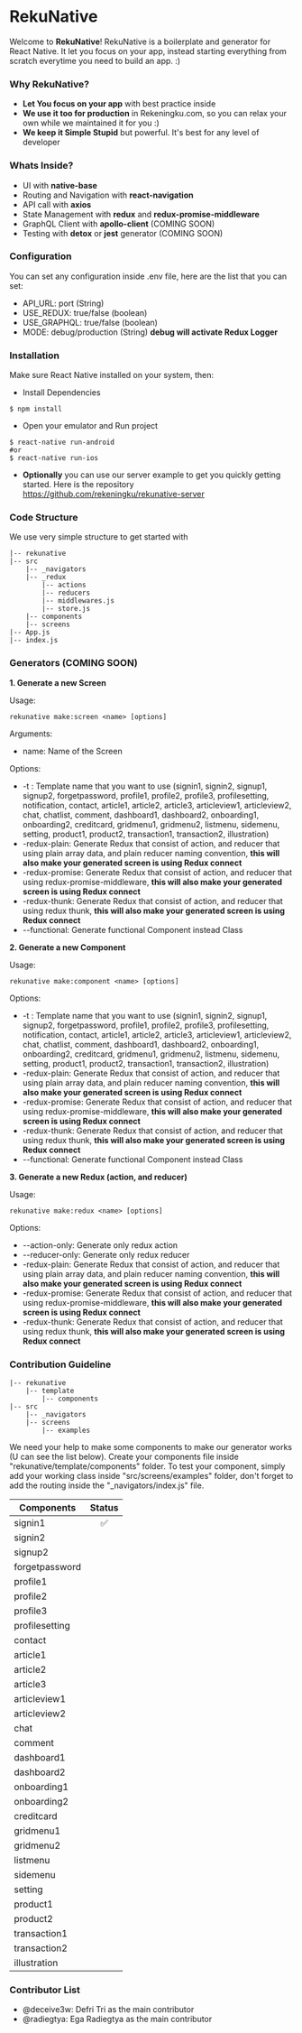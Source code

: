 # RekuNative

Welcome to **RekuNative**! RekuNative is a boilerplate and generator for React Native. It let you focus on your app, instead starting everything from scratch everytime you need to build an app. :)

### Why RekuNative?

- **Let You focus on your app** with best practice inside
- **We use it too for production** in Rekeningku.com, so you can relax your own while we maintained it for you :)
- **We keep it Simple Stupid** but powerful. It's best for any level of developer

### Whats Inside?

- UI with **native-base**
- Routing and Navigation with **react-navigation**
- API call with **axios**
- State Management with **redux** and **redux-promise-middleware**
- GraphQL Client with **apollo-client** (COMING SOON)
- Testing with **detox** or **jest** generator (COMING SOON)

### Configuration

You can set any configuration inside .env file, here are the list that you can set:
- API_URL: port (String)
- USE_REDUX: true/false (boolean)
- USE_GRAPHQL: true/false (boolean)
- MODE: debug/production (String) **debug will activate Redux Logger**

### Installation

Make sure React Native installed on your system, then:

- Install Dependencies

```
$ npm install
```

- Open your emulator and Run project

```
$ react-native run-android 
#or
$ react-native run-ios
```

- **Optionally** you can use our server example to get you quickly getting started. Here is the repository https://github.com/rekeningku/rekunative-server


### Code Structure

We use very simple structure to get started with

```
|-- rekunative
|-- src
    |-- _navigators
    |-- _redux
        |-- actions
        |-- reducers
        |-- middlewares.js
        |-- store.js
    |-- components
    |-- screens
|-- App.js
|-- index.js
```

### Generators (COMING SOON)

**1. Generate a new Screen**

Usage:
```
rekunative make:screen <name> [options]
```

Arguments:

- name: Name of the Screen

Options:

- -t <value>: Template name that you want to use (signin1, signin2, signup1, signup2, forgetpassword, profile1, profile2, profile3, profilesetting, notification, contact, article1, article2, article3, articleview1, articleview2, chat, chatlist, comment, dashboard1, dashboard2, onboarding1, onboarding2, creditcard, gridmenu1, gridmenu2, listmenu, sidemenu, setting, product1, product2, transaction1, transaction2, illustration) 
- -redux-plain: Generate Redux that consist of action, and reducer that using plain array data, and plain reducer naming convention, **this will also make your generated screen is using Redux connect**
- -redux-promise: Generate Redux that consist of action, and reducer that using redux-promise-middleware, **this will also make your generated screen is using Redux connect**
- -redux-thunk: Generate Redux that consist of action, and reducer that using redux thunk, **this will also make your generated screen is using Redux connect**
- --functional: Generate functional Component instead Class

**2. Generate a new Component**

Usage:

```
rekunative make:component <name> [options]
```

Options:

- -t <value>: Template name that you want to use (signin1, signin2, signup1, signup2, forgetpassword, profile1, profile2, profile3, profilesetting, notification, contact, article1, article2, article3, articleview1, articleview2, chat, chatlist, comment, dashboard1, dashboard2, onboarding1, onboarding2, creditcard, gridmenu1, gridmenu2, listmenu, sidemenu, setting, product1, product2, transaction1, transaction2, illustration)
- -redux-plain: Generate Redux that consist of action, and reducer that using plain array data, and plain reducer naming convention, **this will also make your generated screen is using Redux connect**
- -redux-promise: Generate Redux that consist of action, and reducer that using redux-promise-middleware, **this will also make your generated screen is using Redux connect**
- -redux-thunk: Generate Redux that consist of action, and reducer that using redux thunk, **this will also make your generated screen is using Redux connect**
- --functional: Generate functional Component instead Class

**3. Generate a new Redux (action, and reducer)**

Usage:

```
rekunative make:redux <name> [options]
```

Options:

- --action-only: Generate only redux action
- --reducer-only: Generate only redux reducer
- -redux-plain: Generate Redux that consist of action, and reducer that using plain array data, and plain reducer naming convention, **this will also make your generated screen is using Redux connect**
- -redux-promise: Generate Redux that consist of action, and reducer that using redux-promise-middleware, **this will also make your generated screen is using Redux connect**
- -redux-thunk: Generate Redux that consist of action, and reducer that using redux thunk, **this will also make your generated screen is using Redux connect**

### Contribution Guideline

```
|-- rekunative
    |-- template
        |-- components 
|-- src
    |-- _navigators
    |-- screens
        |-- examples
```

We need your help to make some components to make our generator works (U can see the list below). Create your components file inside "rekunative/template/components" folder. To test your component, simply add your working class inside "src/screens/examples" folder, don't forget to add the routing inside the "_navigators/index.js" file.

|       Components         | Status  |
|--------------------|:-----:|
| signin1   |   ✅   |
| signin2 ||
| signup2     |      |
| forgetpassword             |      |
| profile1             |      |
| profile2             |      |
| profile3             |      |
| profilesetting             |      |
| contact             |      |
| article1             |      |
| article2             |      |
| article3             |      |
| articleview1             |      |
| articleview2             |      |
| chat             |      |
| comment             |      |
| dashboard1             |      |
| dashboard2             |      |
| onboarding1             |      |
| onboarding2             |      |
| creditcard             |      |
| gridmenu1             |      |
| gridmenu2             |      |
| listmenu             |      |
| sidemenu             |      |
| setting             |      |
| product1             |      |
| product2             |      |
| transaction1             |      |
| transaction2             |      |
| illustration             |      |


### Contributor List

- @deceive3w: Defri Tri as the main contributor
- @radiegtya: Ega Radiegtya as the main contributor